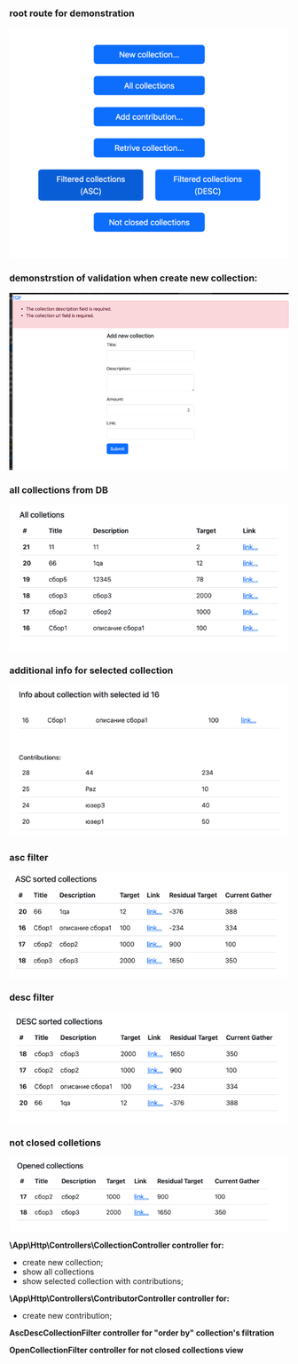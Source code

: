 ### root route for demonstration

![img.png](img.png)

### demonstrstion of validation when create new collection:

![img_1.png](img_1.png)

### all collections from DB

![img_2.png](img_2.png)

### additional info for selected collection

![img_3.png](img_3.png)

### asc filter

![img_4.png](img_4.png)

### desc filter

![img_5.png](img_5.png)

### not closed colletions

![img_6.png](img_6.png)


**\App\Http\Controllers\CollectionController controller for:**
- create new collection;
- show all collections
- show selected collection with contributions;

**\App\Http\Controllers\ContributorController controller for:**
- create new contribution;

**AscDescCollectionFilter controller for "order by" collection's filtration**

**OpenCollectionFilter controller for not closed collections view**